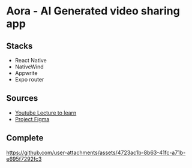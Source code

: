 # Aora - AI Generated video sharing app

## Stacks

- React Native
- NativeWind
- Appwrite
- Expo router

## Sources

- [Youtube Lecture to learn](https://www.youtube.com/watch?v=ZBCUegTZF7M&list=PL6QREj8te1P54rZQx5AWWtFyf1hlznFjL&index=8&ab_channel=JavaScriptMastery)
- [Project Figma](https://www.figma.com/design/o6xKq25ETLqw5ebqgZonVp/Aora---React-Native-Crash-Course?node-id=0-1&p=f&t=rH6UnXL6OlkWoLSB-0)

## Complete
https://github.com/user-attachments/assets/4723ac1b-8b63-41fc-a71b-e695f7292fc3

